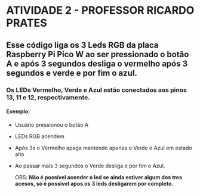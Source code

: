 # ATIVIDADE 2 - PROFESSOR RICARDO PRATES
## Esse código liga os 3 Leds RGB da placa Raspberry Pi Pico W ao ser pressionado o botão A e após 3 segundos desliga o vermelho após 3 segundos e verde e por fim o azul.

### Os LEDs Vermelho, Verde e Azul estão conectados aos pinos 13, 11 e 12, respectivamente.

#### Exemplo:
- Usuário pressionou o botão A
- LEDs RGB acendem
- Após 3s o Vermelho apaga mantendo apenas o Verde e Azul em estado alto
- Ao passar mais 3 segundos o Verde desliga e por fim o Azul.

  OBS: **Não é possível acender o led se ainda estiver algum dos tres acesos, só é possivel apos os 3 leds desligarem por completo.**

  
